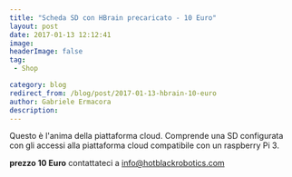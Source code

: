 ```yaml
---
title: "Scheda SD con HBrain precaricato - 10 Euro"
layout: post
date: 2017-01-13 12:12:41
image: 
headerImage: false
tag: 
 - Shop

category: blog
redirect_from: /blog/post/2017-01-13-hbrain-10-euro
author: Gabriele Ermacora
description: 
---
```


Questo è l'anima della piattaforma cloud.
Comprende una SD configurata con gli accessi alla piattaforma cloud compatibile con un raspberry Pi 3.

**prezzo 10 Euro** contattateci a info@hotblackrobotics.com


